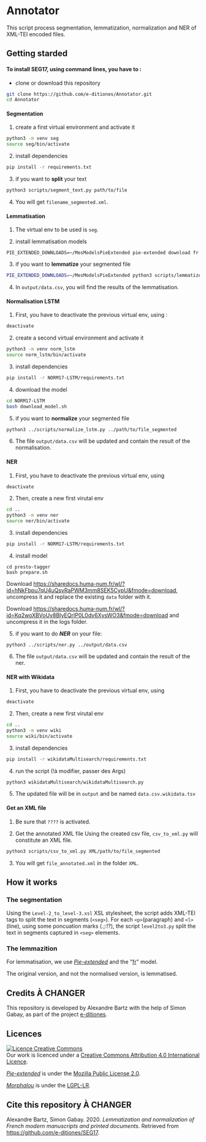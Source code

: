 # Annotator

This script process segmentation, lemmatization, normalization and NER of XML-TEI encoded files. 

## Getting starded

#### To install SEG17, using command lines, you have to :

* clone or download this repository
```bash
git clone https://github.com/e-ditiones/Annotator.git
cd Annotator
```

#### Segmentation

1. create a first virtual environment and activate it
```bash
python3 -m venv seg
source seg/bin/activate
```
2. install dependencies
```bash
pip install -r requirements.txt
```
3. if you want to **split** your text
```bash
python3 scripts/segment_text.py path/to/file
```
4. You will get `filename_segmented.xml`.


#### Lemmatisation

1. The virtual env to be used is `seg`.

2. install lemmatisation models
```
PIE_EXTENDED_DOWNLOADS=~/MesModelsPieExtended pie-extended download fr
```
3. if you want to **lemmatize** your segmented file
```bash
PIE_EXTENDED_DOWNLOADS=~/MesModelsPieExtended python3 scripts/lemmatize.py path/to/file_segmented.xml
```
4. In `output/data.csv`, you will find the results of the lemmatisation.


#### Normalisation LSTM

1. First, you have to deactivate the previous virtual env, using :
```bash
deactivate
```
2. create a second virtual environment and activate it
```bash
python3 -m venv norm_lstm
source norm_lstm/bin/activate
```
3. install dependencies
```bash
pip install -r NORM17-LSTM/requirements.txt
```
4. download the model
```bash
cd NORM17-LSTM
bash download_model.sh
```
5. if you want to **normalize** your segmented file
```bash
python3 ../scripts/normalize_lstm.py ../path/to/file_segmented
```
6. The file `output/data.csv` will be updated and contain the result of the normalisation.

#### NER

1. First, you have to deactivate the previous virtual env, using 
```bash
deactivate
```
2. Then, create a new first virutal env
```bash
cd ..
python3 -m venv ner
source ner/bin/activate
```
3. install dependencies
```bash
pip install -r NORM17-LSTM/requirements.txt
```
4. install model
```
cd presto-tagger
bash prepare.sh
```

Download https://sharedocs.huma-num.fr/wl/?id=hNkFbpu7qU4uQsvRaPWM3mm8SEK5CypU&fmode=download, uncompress it and replace the existing `data` folder with it.

Download https://sharedocs.huma-num.fr/wl/?id=Kq2woXBVoUv8BIyEQrIP0L0dv6XysWO3&fmode=download and uncompress it in the logs folder.

5. if you want to do ***NER*** on your file:
```
python3 ../scripts/ner.py ../output/data.csv
```

6. The file `output/data.csv` will be updated and contain the result of the ner.

#### NER with Wikidata

1. First, you have to deactivate the previous virtual env, using 
```bash
deactivate
```
2. Then, create a new first virutal env
```bash
cd ..
python3 -m venv wiki
source wiki/bin/activate
```
3. install dependencies
```bash
pip install -r wikidataMultisearch/requirements.txt
```
4. run the script (!à modifier, passer des Args)
```bash
python3 wikidataMultisearch/wikidataMultisearch.py
```
5. The updated file will be in `output` and be named `data.csv.wikidata.tsv`

#### Get an XML file

1. Be sure that `????` is activated.


2. Get the annotated XML file
Using the created csv file, `csv_to_xml.py` will constitute an XML file.
```bash
python3 scripts/csv_to_xml.py XML/path/to/file_segmented
```
3. You will get `file_annotated.xml` in the folder `XML`.


## How it works

### The segmentation

Using the `Level-2_to_level-3.xsl` XSL stylesheet, the script adds XML-TEI tags to split the text in segments (`<seg>`).
For each `<p>`(paragraph) and `<l>`(line), using some poncuation marks (.;:!?), the script `level2to3.py` split the text in segments captured in `<seg>` elements.


### The lemmazition

For lemmatisation, we use [_Pie-extended_](https://github.com/hipster-philology/nlp-pie-taggers) and the "[fr](https://github.com/hipster-philology/nlp-pie-taggers/tree/f3dd5197cd0a70381e008ab8239d47aff04c9737/pie_extended/models/fr)" model.

The original version, and not the normalised version, is lemmatised.


## Credits À CHANGER

This repository is developed by Alexandre Bartz with the help of Simon Gabay, as part of the project [e-ditiones](https://github.com/e-ditiones).


## Licences

<a rel="licence" href="http://creativecommons.org/licenses/by/4.0/"><img alt="Licence Creative Commons" style="border-width:0" src="https://i.creativecommons.org/l/by/4.0/88x31.png" /></a><br />Our work is licenced under a <a rel="license" href="http://creativecommons.org/licenses/by/4.0/">Creative Commons Attribution 4.0 International Licence</a>.

[_Pie-extended_](https://github.com/hipster-philology/nlp-pie-taggers) is under the [Mozilla Public License 2.0](https://www.mozilla.org/en-US/MPL/2.0/).

[_Morphalou_](https://www.ortolang.fr/market/lexicons/morphalou) is under the [LGPL-LR](https://spdx.org/licenses/LGPLLR.html).

## Cite this repository À CHANGER

Alexandre Bartz, Simon Gabay. 2020. _Lemmatization and normalization of French modern manuscripts and printed documents_. Retrieved from https://github.com/e-ditiones/SEG17.

